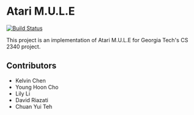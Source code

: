 # Atari M.U.L.E
[![Build Status](https://travis-ci.org/Kelvin-Chen/MULE.svg?branch=master)](https://travis-ci.org/Kelvin-Chen/MULE)

This project is an implementation of Atari M.U.L.E for Georgia Tech's CS 2340
project.

## Contributors
- Kelvin Chen
- Young Hoon Cho
- Lily Li
- David Riazati
- Chuan Yui Teh
